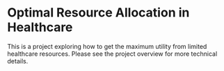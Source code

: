 # Optimal Resource Allocation in Healthcare

This is a project exploring how to get the maximum utility from limited healthcare resources. Please see the project overview for more technical details.